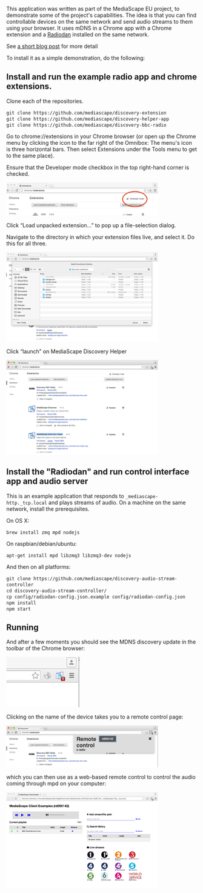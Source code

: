 This application was written as part of the MediaScape EU project, to demonstrate some of the project's 
capabilities. The idea is that you can find controllable devices on the same network and send audio 
streams to them using your browser. It uses mDNS in a Chrome app with a Chrome extension and a [Radiodan](http://radiodan.net/) 
installed on the same network.

See [a short blog post](http://www.bbc.co.uk/rd/blog/2014-09-control-radio-mediascape) for more detail

To install it as a simple demonstration, do the following:

## Install and run the example radio app and chrome extensions.

Clone each of the repositories.

    git clone https://github.com/mediascape/discovery-extension
    git clone https://github.com/mediascape/discovery-helper-app
    git clone https://github.com/mediascape/discovery-bbc-radio

Go to chrome://extensions in your Chrome browser (or open up the Chrome menu by clicking the icon to the far right of the Omnibox:  The menu's icon is three horizontal bars. Then select Extensions under the Tools menu to get to the same place).

Ensure that the Developer mode checkbox in the top right-hand corner is checked.

<img src="doc/img/image00.png" width="400px" />

Click “Load unpacked extension...” to pop up a file-selection dialog.

Navigate to the directory in which your extension files live, and select it. Do this for all three.

<img src="doc/img/image02.png"  width="400px" />

Click “launch” on MediaScape Discovery Helper

<img src="doc/img/image05.png"  width="400px" />

## Install the "Radiodan" and run control interface app and audio server

This is an example application that responds to `_mediascape-http._tcp.local` and plays streams of audio.
On a machine on the same network, install the prerequisites.

On OS X:

    brew install zmq mpd nodejs

On raspbian/debian/ubuntu:

    apt-get install mpd libzmq3 libzmq3-dev nodejs

And then on all platforms:

    git clone https://github.com/mediascape/discovery-audio-stream-controller
    cd discovery-audio-stream-controller/
    cp config/radiodan-config.json.example config/radiodan-config.json
    npm install
    npm start

## Running

And after a few moments you should see the MDNS discovery update in the toolbar of the Chrome browser:

<img src="doc/img/image01.png"/>

Clicking on the name of the device takes you to a remote control page: 

<img src="doc/img/image03.png"  width="400px" />

which you can then use as a web-based remote control to control the audio coming through mpd on your computer:

<img src="doc/img/image04.png"  width="400px" />


